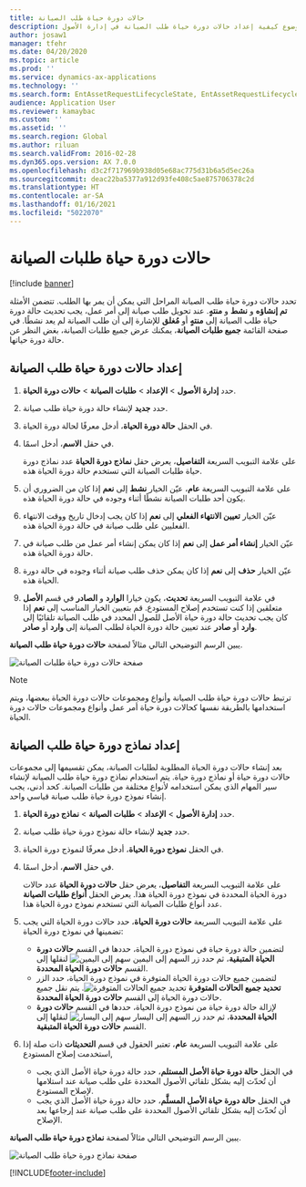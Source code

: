 ```yaml
---
title: حالات دورة حياة طلب الصيانة
description: يصف هذا الموضوع كيفية إعداد حالات دورة حياة طلب الصيانة في إدارة الأصول.
author: josaw1
manager: tfehr
ms.date: 04/20/2020
ms.topic: article
ms.prod: ''
ms.service: dynamics-ax-applications
ms.technology: ''
ms.search.form: EntAssetRequestLifecycleState, EntAssetRequestLifecycleModel
audience: Application User
ms.reviewer: kamaybac
ms.custom: ''
ms.assetid: ''
ms.search.region: Global
ms.author: riluan
ms.search.validFrom: 2016-02-28
ms.dyn365.ops.version: AX 7.0.0
ms.openlocfilehash: d3c2f717969b938d05e68ac775d31b6a5d5ec26a
ms.sourcegitcommit: deac22ba5377a912d93fe408c5ae875706378c2d
ms.translationtype: HT
ms.contentlocale: ar-SA
ms.lasthandoff: 01/16/2021
ms.locfileid: "5022070"
---
```

# <a name="maintenance-request-lifecycle-states"></a>حالات دورة حياة طلبات الصيانة

[!include [banner](../../includes/banner.md)]

 


تحدد حالات دورة حياة طلب الصيانة المراحل التي يمكن أن يمر بها الطلب. تتضمن الأمثلة **تم إنشاؤه‬** و **نشط** و **منتهٍ‬**. عند تحويل طلب صيانة إلى أمر عمل، يجب تحديث حالة دورة حياة طلب الصيانة إلى **منتهٍ** أو **مُغلق** للإشارة إلى أن طلب الصيانة لم يعد نشطًا. في صفحة القائمة **جميع طلبات الصيانة**، يمكنك عرض جميع طلبات الصيانة، بغض النظر عن حالة دورة حياتها.

## <a name="set-up-maintenance-request-lifecycle-states"></a>إعداد حالات دورة حياة طلب الصيانة

1. حدد **إدارة الأصول** \> **الإعداد** \> **طلبات الصيانة** \> **حالات دورة الحياة**.
2. حدد **جديد** لإنشاء حالة دورة حياة طلب صيانة.
3. في الحقل **حالة دورة الحياة**، أدخل معرفًا لحالة دورة الحياة.
4. في حقل **الاسم**، أدخل اسمًا.

    على علامة التبويب السريعة **التفاصيل**، يعرض حقل **نماذج دورة الحياة** عدد نماذج دورة حياة طلبات الصيانة التي تستخدم حالة دورة الحياة هذه.

5. على علامة التبويب السريعة **عام**، عيّن الخيار **نشط** إلى **نعم** إذا كان من الضروري أن يكون أحد طلبات الصيانة نشطًا أثناء وجوده في حالة دورة الحياة هذه.
6. عيّن الخيار **تعيين الانتهاء الفعلي** إلى **نعم** إذا كان يجب إدخال تاريخ ووقت الانتهاء الفعليين على طلب صيانة في حالة دورة الحياة هذه.
7. عيّن الخيار **إنشاء أمر عمل** إلى **نعم** إذا كان يمكن إنشاء أمر عمل من طلب صيانة في حالة دورة الحياة هذه.
8. عيّن الخيار **حذف** إلى **نعم** إذا كان يمكن حذف طلب صيانة أثناء وجوده في حالة دورة الحياة هذه.
9. في علامة التبويب السريعة **تحديث**، يكون خيارا **الوارد** و **الصادر** في قسم **الأصل** متعلقين إذا كنت تستخدم إصلاح المستودع. قم بتعيين الخيار المناسب إلى **نعم** إذا كان يجب تحديث حالة دورة حياة الأصل للصول المحدد في طلب الصيانة تلقائيًا إلى **وارد** أو **صادر** عند تعيين حالة دورة الحياة لطلب الصيانة إلى **وارد** أو **صادر**.

يبين الرسم التوضيحي التالي مثالاً لصفحة **حالات دورة حياة طلب الصيانة**.

![صفحة حالات دورة حياة طلبات الصيانة](media/02-setup-for-requests.png)

> [!NOTE]
> ترتبط حالات دورة حياة طلب الصيانة وأنواع ومجموعات حالات دورة الحياة ببعضها، ويتم استخدامها بالطريقة نفسها كحالات دورة حياة أمر عمل وأنواع ومجموعات حالات دورة الحياة. 

## <a name="set-up-maintenance-request-lifecycle-models"></a>إعداد نماذج دورة حياة طلب الصيانة

بعد إنشاء حالات دورة الحياة المطلوبة لطلبات الصيانة، يمكن تقسيمها إلى مجموعات حالات دورة حياة أو نماذج دورة حياة. يتم استخدام نماذج دورة حياة طلب الصيانة لإنشاء سير المهام الذي يمكن استخدامه لأنواع مختلفة من طلبات الصيانة. كحد أدنى، يجب إنشاء نموذج دورة حياة طلب صيانة قياسي واحد.

1. حدد **إدارة الأصول** \> **الإعداد** \> **طلبات الصيانة** \> **نماذج دورة الحياة**.
2. حدد **جديد** لإنشاء حالة نموذج دورة حياة طلب صيانة.
3. في الحقل **نموذج دورة الحياة**، أدخل معرفًا لنموذج دورة الحياة.
4. في حقل **الاسم**، أدخل اسمًا.

    على علامة التبويب السريعة **التفاصيل**، يعرض حقل **حالات دورة الحياة** عدد حالات دورة الحياة المحددة في نموذج دورة الحياة هذا. يعرض الحقل **أنواع طلبات الصيانة** عدد أنواع طلبات الصيانة التي تستخدم نموذج دورة الحياة هذا.

5. على علامة التبويب السريعة **حالات دورة الحياة**، حدد حالات دورة الحياة التي يجب تضمينها في نموذج دورة الحياة:

    - لتضمين حالة دورة حياة في نموذج دورة الحياة، حددها في القسم **حالات دورة الحياة المتبقية**، ثم حدد زر السهم إلى اليمين ![سهم إلى اليمين](media/03-setup-for-requests.png) لنقلها إلى القسم **حالات دورة الحياة المحددة**.
    - لتضمين جميع حالات دورة الحياة المتوفرة في نموذج دورة الحياة، حدد الزر **تحديد جميع الحالات المتوفرة** ![تحديد جميع الحالات المتوفرة](media/04-setup-for-requests.png). يتم نقل جميع حالات دورة الحياة إلى القسم **حالات دورة الحياة المحددة**.
    - لإزالة حالة دورة حياة من نموذج دورة الحياة، حددها في القسم **حالات دورة الحياة المحددة**، ثم حدد زر السهم إلى اليسار ![سهم إلى اليسار](media/05-setup-for-requests.png) لنقلها إلى القسم **حالات دورة الحياة المتبقية**.

6. على علامة التبويب السريعة **عام**، تعتبر الحقول في قسم **التحديثات** ذات صلة إذا استخدمت إصلاح المستودع,

    - في الحقل **حالة دورة حياة الأصل المستلم**، حدد حالة دورة حياة الأصل الذي يجب أن تُحدّث إليه بشكل تلقائي الأصول المحددة على طلب صيانة عند استلامها لإصلاح المستودع.
    - في الحقل **حالة دورة حياة الأصل المسلَّم**، حدد حالة دورة حياة الأصل الذي يجب أن تُحدّث إليه بشكل تلقائي الأصول المحددة على طلب صيانة عند إرجاعها بعد الإصلاح.

يبين الرسم التوضيحي التالي مثالاً لصفحة **نماذج دورة حياة طلب الصيانة**.

![صفحة نماذج دورة حياة طلب الصيانة](media/06-setup-for-requests.png)


[!INCLUDE[footer-include](../../../includes/footer-banner.md)]